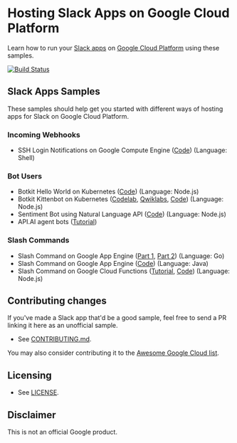 # Hosting Slack Apps on Google Cloud Platform

Learn how to run your [Slack apps][slack-api] on [Google Cloud
Platform][google-cloud] using these samples.

[![Build Status][travis-status-img]][travis-status]

[google-cloud]: https://cloud.google.com/
[slack-api]: https://api.slack.com/
[travis-status]: https://travis-ci.org/GoogleCloudPlatform/slack-samples
[travis-status-img]: https://travis-ci.org/GoogleCloudPlatform/slack-samples.svg


## Slack Apps Samples

These samples should help get you started with different ways of hosting apps
for Slack on Google Cloud Platform.

### Incoming Webhooks

- SSH Login Notifications on Google Compute Engine ([Code](notify)) (Language: Shell)


### Bot Users

- Botkit Hello World on Kubernetes ([Code](bot)) (Language: Node.js)
- Botkit Kittenbot on Kubernetes
  ([Codelab](https://codelabs.developers.google.com/codelabs/cloud-slack-bot/index.html#0),
  [Qwiklabs](https://google.qwiklabs.com/focuses/3167?locale=en),
  [Code](https://github.com/googlecodelabs/cloud-slack-bot)) (Language: Node.js)
- Sentiment Bot using Natural Language API
  ([Code](https://github.com/GoogleCloudPlatform/nodejs-docs-samples/tree/master/language/slackbot))
  (Language: Node.js)
- API.AI agent bots ([Tutorial](https://docs.api.ai/docs/slack-integration))


### Slash Commands

- Slash Command on Google App Engine ([Part 1](command/1-custom-integration),
  [Part 2](command/2-app)) (Language: Go)
- Slash Command on Google App Engine ([Code](java/command)) (Language: Java)
- Slash Command on Google Cloud Functions
  ([Tutorial](https://cloud.google.com/functions/docs/tutorials/slack),
  [Code](https://github.com/GoogleCloudPlatform/nodejs-docs-samples/tree/master/functions/slack))
  (Language: Node.js)


## Contributing changes

If you've made a Slack app that'd be a good sample, feel free to send a PR
linking it here as an unofficial sample.

- See [CONTRIBUTING.md](CONTRIBUTING.md).

You may also consider contributing it to the [Awesome Google Cloud
list](https://github.com/GoogleCloudPlatform/awesome-google-cloud).


## Licensing

- See [LICENSE](LICENSE).


## Disclaimer

This is not an official Google product.

